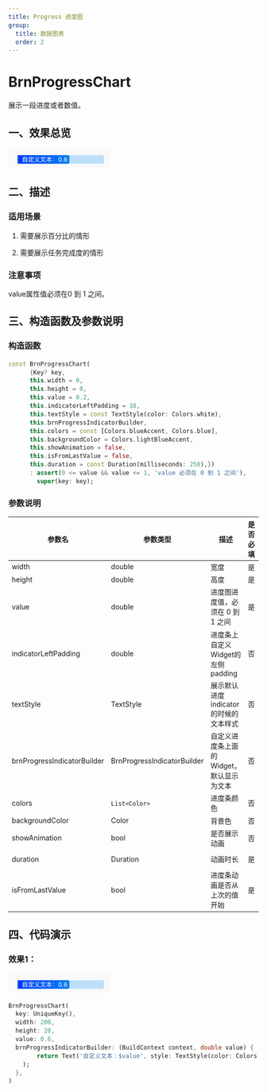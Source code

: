 ```yaml
---
title: Progress 进度图
group:
  title: 数据图表
  order: 2
---
```


# BrnProgressChart

展示一段进度或者数值。

## 一、效果总览

![](./img/BrnProgressChartIntro.png)

## 二、描述

### 适用场景

1. 需要展示百分比的情形

2. 需要展示任务完成度的情形

### **注意事项**

value属性值必须在0 到 1 之间。

## 三、构造函数及参数说明

### 构造函数


```dart
const BrnProgressChart(
      {Key? key,
      this.width = 0,
      this.height = 0,
      this.value = 0.2,
      this.indicatorLeftPadding = 10,
      this.textStyle = const TextStyle(color: Colors.white),
      this.brnProgressIndicatorBuilder,
      this.colors = const [Colors.blueAccent, Colors.blue],
      this.backgroundColor = Colors.lightBlueAccent,
      this.showAnimation = false,
      this.isFromLastValue = false,
      this.duration = const Duration(milliseconds: 250),})
      : assert(0 <= value && value <= 1, 'value 必须在 0 到 1 之间'),
        super(key: key);
```
### 参数说明

| **参数名** | **参数类型** | **描述** | **是否必填** | **默认值** |
| --- | --- | --- | --- | --- |
| width | double | 宽度 | 是 | 0 |
| height | double | 高度 | 是 | 0 |
| value | double | 进度图进度值，必须在 0 到 1 之间 | 是 | 0.2 |
| indicatorLeftPadding | double | 进度条上自定义Widget的左侧padding | 否 | 10 |
| textStyle | TextStyle | 展示默认进度indicator的时候的文本样式 | 否 | TextStyle(color: Colors.white) |
| brnProgressIndicatorBuilder | BrnProgressIndicatorBuilder | 自定义进度条上面的Widget，默认显示为文本 | 否 | null |
| colors | `List<Color>` | 进度条颜色 | 否 | [Colors.blueAccent, Colors.blue] |
| backgroundColor | Color | 背景色 | 否 | Colors.lightBlueAccent |
| showAnimation | bool | 是否展示动画 | 否 | false |
| duration | Duration | 动画时长 | 是 | Duration(milliseconds: 250) |
| isFromLastValue | bool | 进度条动画是否从上次的值开始 | 是 | false |

## 四、代码演示

### 效果1：

![](./img/BrnProgressChartDemo1.png)
```dart
BrnProgressChart(  
  key: UniqueKey(),  
  width: 200,  
  height: 20,  
  value: 0.6,  
  brnProgressIndicatorBuilder: (BuildContext context, double value) {  
    	return Text('自定义文本：$value', style: TextStyle(color: Colors.white),  
    );  
  },  
)
```